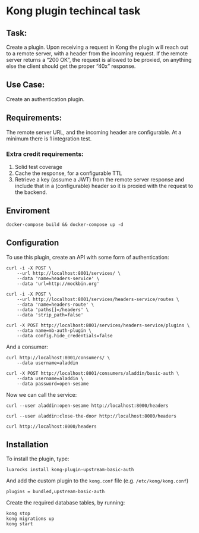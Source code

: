 # Kong plugin techincal task

## Task: 
Create a plugin. Upon receiving a request in Kong the plugin will reach out to a remote server, with a header from the incoming request. If the remote server returns a “200 OK”, the request is allowed to be proxied, on anything else the client should get the proper “40x” response.
 
## Use Case:  
Create an authentication plugin.
 
## Requirements: 
 
The remote server URL, and the incoming header are configurable. At a minimum there is 1 integration test.
 
### Extra credit requirements: 
 
1. Solid test coverage
1. Cache the response, for a configurable TTL
1. Retrieve a key (assume a JWT) from the remote server response and include that in a (configurable) header so it is proxied with the request to the backend.

## Enviroment

```
docker-compose build && docker-compose up -d
```


## Configuration

To use this plugin, create an API with some form of authentication:
```
curl -i -X POST \
    --url http://localhost:8001/services/ \
    --data 'name=headers-service' \
    --data 'url=http://mockbin.org'

curl -i -X POST \
    --url http://localhost:8001/services/headers-service/routes \
    --data 'name=headers-route' \
    --data 'paths[]=/headers' \
    --data 'strip_path=false'

curl -X POST http://localhost:8001/services/headers-service/plugins \
    --data name=mb-auth-plugin \
    --data config.hide_credentials=false
```

And a consumer:
```
curl http://localhost:8001/consumers/ \
	--data username=aladdin

curl -X POST http://localhost:8001/consumers/aladdin/basic-auth \
    --data username=aladdin \
    --data password=open-sesame
```

Now we can call the service:
```
curl --user aladdin:open-sesame http://localhost:8000/headers

curl --user aladdin:close-the-door http://localhost:8000/headers

curl http://localhost:8000/headers
```


## Installation
To install the plugin, type:
```
luarocks install kong-plugin-upstream-basic-auth
```
And add the custom plugin to the `kong.conf` file (e.g. `/etc/kong/kong.conf`)
```
plugins = bundled,upstream-basic-auth
```
Create the required database tables, by running:
```
kong stop
kong migrations up
kong start
```
